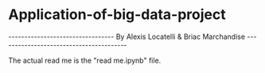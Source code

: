# Application-of-big-data-project

--------------------------------- By Alexis Locatelli & Briac Marchandise ----------------------------------------

The actual read me is the "read me.ipynb" file.